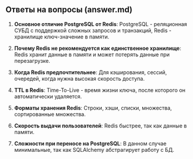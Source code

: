 ## Ответы на вопросы (answer.md)

1. **Основное отличие PostgreSQL от Redis**:
   PostgreSQL - реляционная СУБД с поддержкой сложных запросов и транзакций, Redis - хранилище ключ-значение в памяти.

2. **Почему Redis не рекомендуется как единственное хранилище**:
   Redis хранит данные в памяти и может потерять данные при перезагрузке.

3. **Когда Redis предпочтительнее**:
   Для кэширования, сессий, очередей, когда нужна высокая скорость доступа.

4. **TTL в Redis**:
   Time-To-Live - время жизни ключа, после которого он автоматически удаляется.

5. **Форматы хранения Redis**:
   Строки, хэши, списки, множества, сортированные множества.

6. **Скорость выдачи пользователей**:
   Redis быстрее, так как данные в памяти.

7. **Сложности при переносе на PostgreSQL**:
   В данном случае минимальные, так как SQLAlchemy абстрагирует работу с БД.